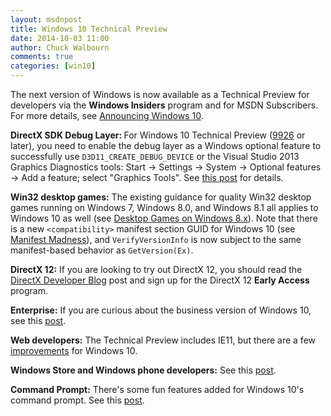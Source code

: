 ```yaml
---
layout: msdnpost
title: Windows 10 Technical Preview
date: 2014-10-03 11:00
author: Chuck Walbourn
comments: true
categories: [win10]
---
```

The next version of Windows is now available as a Technical Preview for developers via the **Windows Insiders** program and for MSDN Subscribers. For more details, see <a href="https://blogs.windows.com/windowsexperience/2014/09/30/announcing-windows-10/">Announcing Windows 10</a>.
<!--more-->

<strong>DirectX SDK Debug Layer: </strong>For Windows 10 Technical Preview (<a href="https://blogs.windows.com/windowsexperience/2015/01/23/january-build-now-available-to-the-windows-insider-program/
">9926</a> or later), you need to enable the debug layer as a Windows optional feature to successfully use <code>D3D11_CREATE_DEBUG_DEVICE</code> or the Visual Studio 2013 Graphics Diagnostics tools: Start -> Settings -> System -> Optional features -> Add a feature; select "Graphics Tools". See <a href="https://devblogs.microsoft.com/cppblog/visual-studio-2015-and-graphics-tools-for-windows-10/">this post</a> for details.

<strong>Win32 desktop games:</strong> The existing guidance for quality Win32 desktop games running on Windows 7, Windows 8.0, and Windows 8.1 all applies to Windows 10 as well (see <a href="https://walbourn.github.io/desktop-games-on-windows-8-x">Desktop Games on Windows 8.x</a>). Note that there is a new ``<compatibility>`` manifest section GUID for Windows 10 (see <a href="https://walbourn.github.io/manifest-madness/">Manifest Madness</a>), and <code>VerifyVersionInfo</code> is now subject to the same manifest-based behavior as <code>GetVersion(Ex)</code>.

<strong>DirectX 12:</strong> If you are looking to try out DirectX 12, you should read the <a href="https://devblogs.microsoft.com/directx/directx-12-and-windows-10/">DirectX Developer Blog</a> post and sign up for the DirectX 12 **Early Access** program.

<strong>Enterprise:</strong> If you are curious about the business version of Windows 10, see this <a href="https://www.microsoft.com/en-us/microsoft-365/blog/2014/09/30/introducing-windows-10-for-business/">post</a>.

<strong>Web developers:</strong> The Technical Preview includes IE11, but there are a few <a href="https://blogs.msdn.microsoft.com/ie/2014/10/01/internet-explorer-and-the-windows-10-technical-preview/">improvements</a> for Windows 10.

<strong>Windows Store and Windows phone developers:</strong> See this <a href="https://blogs.windows.com/buildingapps/2014/09/30/universal-windows-apps-get-better-with-windows-10/">post</a>.

<strong>Command Prompt:</strong> There's some fun features added for Windows 10's command prompt. See this <a href="https://blogs.msdn.microsoft.com/winsdk/2014/10/02/windows-10-threshold-changes-to-the-windows-command-prompt/">post</a>.
